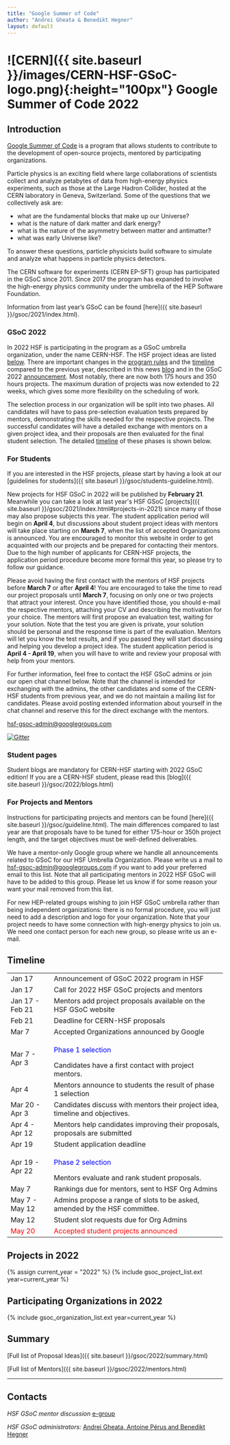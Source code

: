 ```yaml
---
title: "Google Summer of Code"
author: "Andrei Gheata & Benedikt Hegner"
layout: default
---
```


# ![CERN]({{ site.baseurl }}/images/CERN-HSF-GSoC-logo.png){:height="100px"} Google Summer of Code 2022

## Introduction

[Google Summer of Code](https://summerofcode.withgoogle.com) is a program that allows students to contribute to the development of open-source projects, mentored by participating organizations.

Particle physics is an exciting field where large collaborations of scientists collect
and analyze petabytes of data from high-energy physics experiments, such as those at the Large Hadron Collider,
hosted at the CERN laboratory in Geneva, Switzerland.
Some of the questions that we collectively ask are:

- what are the fundamental blocks that make up our Universe?
- what is the nature of dark matter and dark energy?
- what is the nature of the asymmetry between matter and antimatter?
- what was early Universe like?

To answer these questions, particle physicists build software to simulate and analyze what happens in particle physics detectors.

The CERN software for experiments (CERN EP-SFT) group has participated in the GSoC since 2011. Since 2017 the program has expanded to involve the high-energy physics community under the umbrella of the HEP Software Foundation.

Information from last year’s GSoC can be found [here]({{ site.baseurl }}/gsoc/2021/index.html).


### GSoC 2022

In 2022 HSF is participating in the program as a GSoC umbrella organization, under the name CERN-HSF. The HSF project ideas are listed [below](#projects-in-2022). There are important changes in the [program rules](https://summerofcode.withgoogle.com/rules/)  and the [timeline](https://summerofcode.withgoogle.com/how-it-works/) compared to the previous year, described in this news [blog](https://opensource.googleblog.com/2021/11/expanding-google-summer-of-code-in-2022.html) and in the GSoC 2022 [announcement](https://groups.google.com/g/google-summer-of-code-mentors-list/c/zIX5CEOJWZo/m/94V-2F1FBgAJ). Most notably, there are now both 175 hours and 350 hours projects. The maximum duration of projects was now extended to 22 weeks, which gives some more flexibility on the scheduling of work.

The selection process in our organization will be split into two phases. All candidates will have to pass pre-selection evaluation tests prepared by mentors, demonstrating the skills needed for the respective projects. The successful candidates will have a detailed exchange with mentors on a given project idea, and their proposals are then evaluated for the final student selection. The detailed [timeline]({{site.baseurl}}/activities/gsoc.html#timeline) of these phases is shown below.

### For Students

If you are interested in the HSF projects, please start by having a look at our [guidelines for students]({{ site.baseurl }}/gsoc/students-guideline.html).

New projects for HSF GSoC in 2022 will be published by **February 21**. Meanwhile you can take a look at last year's HSF GSoC [projects]({{ site.baseurl }}/gsoc/2021/index.html#projects-in-2021) since many of those may also propose subjects this year. The student application period will begin on **April 4**, but discussions about student project ideas with mentors will take place starting on **March 7**, when the list of accepted Organizations is announced. You are encouraged to monitor this website in order to get acquainted with our projects and be prepared for contacting their mentors. Due to the high number of applicants for CERN-HSF projects, the application period procedure become more formal this year, so please try to follow our guidance.

Please avoid having the first contact with the mentors of HSF projects before **March 7** or after **April 4**! You are encouraged to take the time to read our project proposals until **March 7**, focusing on only one or two projects that attract your interest. Once you have identified those, you should e-mail the respective mentors, attaching your CV and describing the motivation for your choice. The mentors will first propose an evaluation test, waiting for your solution. Note that the test you are given is private, your solution should be personal and the response time is part of the evaluation. Mentors will let you know the test results, and if you passed they will start discussing and helping you develop a project idea. The student application period is **April 4 - April 19**, when you will have to write and review your proposal with help from your mentors.

For further information, feel free to contact the HSF GSoC admins or join our open chat channel below. Note that the channel is intended for exchanging with the admins, the other candidates and some of the CERN-HSF students from previous year, and we do not maintain a mailing list for candidates. Please avoid posting extended information about yourself in the chat channel and reserve this for the direct exchange with the mentors.

[hsf-gsoc-admin@googlegroups.com](mailto:hsf-gsoc-admin@googlegroups.com)

[![Gitter](https://badges.gitter.im/HSF/HSF-GSoC.svg)](https://gitter.im/HSF/HSF-GSoC?utm_source=badge&utm_medium=badge&utm_campaign=pr-badge)

### Student pages

Student blogs are mandatory for CERN-HSF starting with 2022 GSoC edition! If you are a CERN-HSF student, please read this [blog]({{ site.baseurl }}/gsoc/2022/blogs.html)

### For Projects and Mentors

Instructions for participating projects and mentors can be found [here]({{ site.baseurl }}/gsoc/guideline.html). The main differences compared to last year are that proposals have to be tuned for either 175-hour or 350h project length, and the target objectives must be well-defined deliverables.

We have a mentor-only Google group where we handle all announcements related to GSoC for our HSF Umbrella Organization. Please write us a mail to [hsf-gsoc-admin@googlegroups.com](mailto:hsf-gsoc-admin@googlegroups.com) if you want to add your preferred email to this list. Note that all participating mentors in 2022 HSF GSoC will have to be added to this group. Please let us know if for some reason your want your mail removed from this list.

For new HEP-related groups wishing to join HSF GSoC umbrella rather than being independent organizations: there is no formal procedure, you will just need to add a description and logo for your organization. Note that your project needs to have some connection with high-energy physics to join us. We need one contact person for each new group, so please write us an e-mail.

## Timeline

<table class="table table-hover table-striped">
  <tr>
    <td> Jan 17 </td>
    <td> Announcement of GSoC 2022 program in HSF </td>
  </tr>
  <tr>
    <td> Jan 17 </td>
    <td>Call for 2022 HSF GSoC projects and mentors</td>
  </tr>
  <tr>
    <td> Jan 17 - Feb 21 </td>
    <td> Mentors add project proposals available on the HSF GSoC website </td>
  </tr>
   <tr>
    <td> Feb 21</td>
    <td> Deadline for CERN-HSF proposals </td>
  </tr>
  <tr>
    <td> Mar 7 </td>
    <td> Accepted Organizations announced by Google </td>
  </tr>
  <tr>
    <td> Mar 7 - Apr 3 </td>
    <td><p><font color="blue"> Phase 1 selection </font></p> Candidates have a first contact with project mentors. </td>
  </tr>
  <tr>
    <td> Apr 4 </td>
    <td> Mentors announce to students the result of phase 1 selection </td>
  </tr>
  <tr>
    <td> Mar 20 - Apr 3 </td>
    <td> Candidates discuss with mentors their project idea, timeline and objectives.</td>
  </tr>
  <tr>
    <td> Apr 4 - Apr 12 </td>
    <td> Mentors help candidates improving their proposals, proposals are submitted </td>
  </tr>
  <tr>
    <td> Apr 19 </td>
    <td> Student application deadline </td>
  </tr>
  <tr>
    <td> Apr 19 - Apr 22 </td>
    <td><p><font color="blue"> Phase 2 selection </font></p> Mentors evaluate and rank student proposals. </td>
  </tr>
  <tr>
    <td> May 7 </td>
    <td> Rankings due for mentors, sent to HSF Org Admins </td>
  </tr>
  <tr>
    <td> May 7 - May 12 </td>
    <td> Admins propose a range of slots to be asked, amended by the HSF committee.</td>
  </tr>
  <tr>
  </tr>
  <tr>
    <td> May 12 </td>
    <td> Student slot requests due for Org Admins </td>
  </tr>
  <tr style="color: red;">
    <td> May 20 </td>
    <td> Accepted student projects announced  </td>
  </tr>
</table>

## Projects in 2022

{% assign current_year = "2022" %}
{% include gsoc_project_list.ext year=current_year %}

## Participating Organizations in 2022

{% include gsoc_organization_list.ext year=current_year %}

## Summary

[Full list of Proposal Ideas]({{ site.baseurl }}/gsoc/2022/summary.html)

[Full list of Mentors]({{ site.baseurl }}/gsoc/2022/mentors.html)

---

## Contacts

*HSF GSoC mentor discussion* [e-group](mailto:hep-software-foundation-google-summer-of-code@googlegroups.com)

*HSF GSoC administrators:* [Andrei Gheata, Antoine Pérus and Benedikt Hegner](mailto:hsf-gsoc-admin@googlegroups.com)

